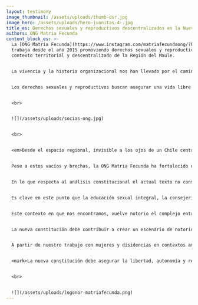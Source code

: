 ```yaml
---
layout: testimony
image_thumbnail: /assets/uploads/thumb-dsr.jpg
image_hero: /assets/uploads/hero-juanitas-4-.jpg
title_es: Derechos sexuales y reproductivos descentralizados en la Nueva Constitución
authors: ONG Matria Fecunda
content_block_es: >-
  La [ONG Matria Fecunda](https://www.instagram.com/matriafecundaong/?hl=en)
  trabaja desde el año 2015 promoviendo derechos sexuales y reproductivos en un
  contexto territorial y descentralizado de la Región del Maule.


  La vivencia y la historia organizacional nos han llevado por el camino de las reivindicaciones de derechos de mujeres, adolescentes, niñas y disidencias sexuales/género en 4 ámbitos donde la legislación en derechos sexuales y reproductivos es insuficiente o ausente, como son el acompañamiento terapéutico en aborto, salud mental perinatal, violencia gineco-obstétrica y violencia de género. Estos focos temáticos se han materializado en ejes de acción en activismo, incidencia política, formación, redes, investigación y acompañamiento terapéutico. 


  Los derechos sexuales y reproductivos buscan asegurar una vida libre para decidir sobre la vida sexual y reproductiva, sin ninguna forma de coacción o violencia y con plena autonomía. Hoy sabemos que muchos de estos derechos como el derecho a una educación sexual laica y no sexista, una vida libre de violencias en todas sus formas, el acceso a métodos de anticoncepción oportuno y asequibles, la posibilidad de que el Estado ofrezca las condiciones materiales y de protección para una interrupción del embarazo en condiciones de dignidad y respeto, el resguardo a todo el ciclo reproductivo de las mujeres y las disidencias, entre otros derechos, se encuentra severamente amenazado por la falta de consagración de principios de autonomía, dignidad, respeto y libertad en la toma de decisiones en la constitución política chilena.


  <br>


  ![](/assets/uploads/socias-ong.jpg)


  <br>


  <em>Desde el espacio regional, invisible a los ojos de un Chile centralizado, las mujeres seguimos estando ausentes en los discursos de las estrategias de desarrollo regional. Como ONG hemos ido instalando espacios de sensibilización, investigación, acompañamiento terapéutico e incidencia política local de la mano de un profundo compromiso humano y sororo con las mujeres desplazadas por las políticas neoliberales que siempre han puesto el cuidado y la sostenibilidad de la vida en una segunda categoría.</em>


  Pese a estos vacíos y brechas, la ONG Matria Fecunda ha fortalecido un sistema de acompañamiento a mujeres y disidencias en varios de estos temas, brindando <em>un espacio sororo, autogestionado y reivindicativo en los márgenes del sistema,</em> en que la participación y el compromiso de las socias que componen esta organización han permitido el despliegue de una plataforma de intervención en crisis, primera acogida, orientación, consejería, redes anónimas y derivación oportuna de casos de aborto, violencia sexual, violencia de género, violencia gineco-obstétrica y otras formas de violencias. Cumplir esta misión en un contexto de enormes brechas de género y desigualdad territorial y centralización, donde los determinantes sociales incrementan la opresión estructural (ruralidad, baja escolaridad, baja conectividad, dispersión geográfica, baja empleabilidad, alta concentración de población que no ha ingresado al mercado de trabajo formal y cuya actividad principal son los cuidados o el trabajo doméstico), hacen de esta misión una tarea con una profunda huella en nuestras propias vidas. Brechas de territorio, limitación de acceso a recursos de financiamiento a las iniciativas, concentración de problemas psicosociales sonde intersectan pobreza, aislamiento geográfico, falta de acceso a servicios, entre otros determinantes sociales, hace de nuestro trabajo un apasionado camino de apoyo y sostén material y simbólico para construir vidas dignas de ser vividas para las mujeres, sus cuerpos y sus proyectos de vida.


  En lo que respecta al análisis constitucional el actual texto no consagra ningún derecho referido a los aspectos sexuales o reproductivos. Esto implica que el reclamo histórico no sólo se ha centrado en que el Estado no interfiera en aquellas decisiones que buscan asegurar una vida digna a las mujeres, niñas y disidencias, sino también ofrecer condiciones materiales que hagan posible su realización.


  Es clave en este punto que la educación sexual integral, la consejería en salud sexual y reproductiva, la atención de salud en el ciclo reproductivo y no reproductivo de las mujeres, niñas y disidencias, contemple principios sustantivos de no violencia, no discriminación, igualdad de trato, pertinencia cultural, de género y de cosmovisiones, y que su redacción no sólo declare acciones que propendan que el Estado no se involucre sino que emplee una modalidad de redacción con verbos que no relativicen la acción del Estado. Esto quiere decir que verbos como velar, propender o procurar son contrarios al derecho internacional que recomienda la acción y garantía inmediata. 


  Este contexto en que nos encontramos, vuelve notorio el complejo entramado que tejen los DDSSRR (derechos sexuales y reproductivos) con los DESCA. Los derechos sociales son aquellos derechos que permiten a las ciudadanas y ciudadanos poder desarrollarse en plenitud, gozando de autonomía, igualdad y libertad. Son posibles gracias al sostén material que incluye condiciones económicas y sociales que faciliten una vida digna. Ejemplo de ellos son derechos humanos como el derecho a la salud, el derecho a la educación, el derecho a la privacidad o el derecho a una vida libre de discriminación. Como un todo, estos derechos construyen una plataforma de garantías que hace posible la realización de otros derechos de un nivel mayor de complejidad como la libertad y autonomía en la reproducción, ya que por ejemplo <em>una educación sexual integral, laica y no sexista, sienta las bases de prácticas, diálogos y saberes que hacen posible decisiones autónomas donde prime el respeto a los propios cuerpos como territorios de auto-conquista, libertad emocional-afectiva, y placer.</em>


  La nueva constitución debe contribuir a crear un escenario de notorio avance en DDSSRR para todas las mujeres, las niñas y las disidencias en Chile. Tanto la CEDAW como la convención Belem Do Pará han sido ratificadas por Chile, pero ello no ha hecho imperativa la acción del Estado y su compromiso con tareas específicas de protección o plena garantía de estos derechos. Con insuficiente avance aún <em>no es posible contar con una ley de aborto que permita la interrupción legal del embarazo y la despenalización en todas sus formas,</em> lo que es una cuestión grave que se traduce en riesgos de muerte o daño irreversible a las mujeres. La falta de legislación en materia de aborto (no sólo terapéutico) violencia gineco-obstétrica o parto respetado, producen profundas barreras en las trayectorias de vida de mujeres en las que sistemáticamente confluyen otros determinantes sociales (como raza, etnia, condición migrante, edad, o territorio). La ausencia de respuesta en acceso a salud sexual y reproductiva con pertinencia cultural o de género (por ejemplo, que recoja las particularidades de las cosmovisiones de pueblos originarios o de personas de la diversidad sexual o de género) impacta con una gravedad indudable aspectos como la equidad en salud, el derecho a una educación digna o el reconocimiento a formas de vida y de relacionarnos que cuestionan las normas heteronormadas y sexistas de vincularnos emocional y sexualmente.


  A partir de nuestro trabajo con mujeres y disidencias en contextos amplios del ámbito del trabajo, la salud u otros contextos como el espacio público o los ambientes escolares, hemos observado con preocupación y dolor como la violencia se hace presente de las más variadas formas y manifestaciones y cómo la actual ley de violencia con las modificaciones recibidas el año 2017 sigue siendo insuficiente. Una declaración más explícita de formas de violencia sutiles como la violencia simbólica (como la desarrollada por medios de comunicación sexista) o la violencia estructural institucional, se vuelven escenarios urgentes para considerar el principio de no discriminación en todo contexto y lugar. Fue a partir de las movilizaciones feministas del año 2018 que el reclamo por la educación en la diversidad y no sexista en las universidades se hizo evidente para un sistema que históricamente vio con sus propios ojos el acoso en relaciones de evidente asimetría de poder. Fue a partir del trabajo de varios años de la coordinadora por los derechos del nacimiento en que junto a varias organizaciones de la sociedad civil la ONG Matria Fecunda viene desarrollando acciones de visibilización, sensibilización, advocacy, incidencia política y otras acciones para sancionar la violencia gineco-obstétrica y promover el parto respetado, facilitando sacando adelante una legislación que constituye un grito en la memoria histórica de las mujeres, sus partos y nacimientos. Adicionalmente hoy también tenemos participación en el movimiento postnatal 12 meses, que busca asegurar condiciones de vida dignas velando por la diada materno infantil y el derecho a la conciliación, el cuidado compartido y el interés superior del niño, la niña y la madre en escenarios de protección y seguridad emocional, permitiendo asegurar lactancia materna prolongada y el bienestar de madres e hijos como una garantía universal. 


  <mark>La nueva constitución debe asegurar la libertad, autonomía y respeto a las vidas y los cuerpos de las mujeres, las niñas y las disidencias porque se trata del cuidado a la sostenibilidad de la vida, la dignidad y el reconocimiento histórico a un conjunto de derechos negados.</mark>


  <br>


  ![](/assets/uploads/logonor-matriafecunda.png)
---
```

